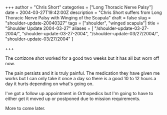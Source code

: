 +++
author = "Chris Short"
categories = ["Long Thoracic Nerve Palsy"]
date = 2004-03-27T19:42:00Z
description = "Chris Short suffers from Long Thoracic Nerve Palsy with Winging of the Scapula"
draft = false
slug = "shoulder-update-20040327"
tags = ["shoulder", "winged scapula"]
title = "Shoulder Update 2004-03-27"
aliases = [
    "/shoulder-update-03-27-2004/",
    "shoulder-update-03-27-2004",
    "/shoulder-update-03/27/2004/",
    "shoulder-update-03/27/2004"
]

+++

The cortizone shot worked for a good two weeks but it has all but worn off now.

The pain persists and it is truly painful. The medication they have given me works but I can only take it once a day so there is a good 10 to 12 hours a day it hurts depending on what's going on.

I've got a follow up appointment in Orthopedics but I'm going to have to either get it moved up or postponed due to mission requirements.

More to come later.